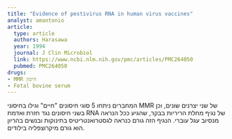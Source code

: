```yaml
---
title: "Evidence of pestivirus RNA in human virus vaccines"
analyst: amantonio
article:
  type: article
  authors: Harasawa
  year: 1994
  journal: J Clin Microbiol
  link: https://www.ncbi.nlm.nih.gov/pmc/articles/PMC264050
  pubmed: PMC264050
drugs:
- MMR חיסון
- Fetal bovine serum
---
```


המחברים ניתחו 5 סוגי חיסונים "חיים" וגילו בחיסוני MMR של שני יצרנים שונים, וכן בשני חיסונים נגד חזרת ואדמת RNA של נגיף מחלת הריריות בבקר, שהגיע ככל הנראה מנסיוב עגל עוברי.
הנגיף הזה גורם כנראה לגסטרואנטריטיס בתינוקות ובנשים בהריון הוא גורם מיקרוצפליה בילודים.
